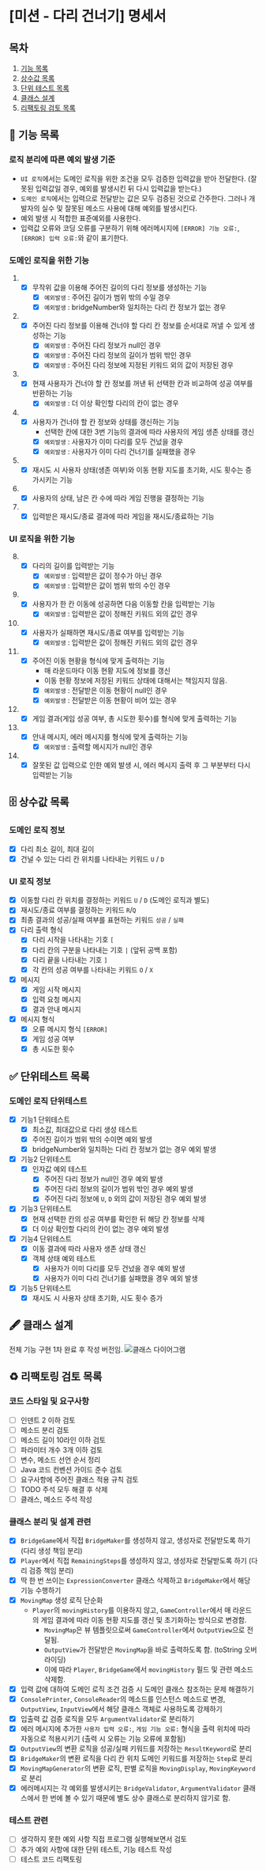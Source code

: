 # [미션 - 다리 건너기] 명세서

## 목차

1. [기능 목록](#-기능-목록)
2. [상수값 목록](#-상수값-목록)
3. [단위 테스트 목록](#-단위테스트-목록)
4. [클래스 설계](#-클래스-설계)
5. [리팩토링 검토 목록](#-리팩토링-검토-목록)

## 🚀 기능 목록

### 로직 분리에 따른 예외 발생 기준
  - `UI 로직`에서는 도메인 로직을 위한 조건을 모두 검증한 입력값을 받아 전달한다. (잘못된 입력값일 경우, 예외를 발생시킨 뒤 다시 입력값을 받는다.)
  - `도메인 로직`에서는 입력으로 전달받는 값은 모두 검증된 것으로 간주한다. 그러나 개발자의 실수 및 잘못된 메소드 사용에 대해 예외를 발생시킨다.
  - 예외 발생 시 적합한 표준예외를 사용한다.
  - 입력값 오류와 코딩 오류를 구분하기 위해 에러메시지에 `[ERROR] 기능 오류:`, `[ERROR] 입력 오류:`와 같이 표기한다.

### 도메인 로직을 위한 기능

1.
    - [x] 무작위 값을 이용해 주어진 길이의 다리 정보를 생성하는 기능
      - [x] `예외발생` : 주어진 길이가 범위 밖의 수일 경우
      - [x] `예외발생` : bridgeNumber와 일치하는 다리 칸 정보가 없는 경우
2.
    - [x] 주어진 다리 정보를 이용해 건너야 할 다리 칸 정보를 순서대로 꺼낼 수 있게 생성하는 기능
      - [x] `예외발생` : 주어진 다리 정보가 null인 경우
      - [x] `예외발생` : 주어진 다리 정보의 길이가 범위 밖인 경우
      - [x] `예외발생` : 주어진 다리 정보에 지정된 키워드 외의 값이 저장된 경우
3.
    - [x] 현재 사용자가 건너야 할 칸 정보를 꺼낸 뒤 선택한 칸과 비교하여 성공 여부를 반환하는 기능
      - [x] `예외발생` : 더 이상 확인할 다리의 칸이 없는 경우
4.
    - [x] 사용자가 건너야 할 칸 정보와 상태를 갱신하는 기능
      - 선택한 칸에 대한 3번 기능의 결과에 따라 사용자의 게임 생존 상태를 갱신
      - [x] `예외발생` : 사용자가 이미 다리를 모두 건넜을 경우
      - [x] `예외발생` : 사용자가 이미 다리 건너기를 실패했을 경우
5.
    - [x] 재시도 시 사용자 상태(생존 여부)와 이동 현황 지도를 초기화, 시도 횟수는 증가시키는 기능
6.
    - [x] 사용자의 상태, 남은 칸 수에 따라 게임 진행을 결정하는 기능
7.
    - [x] 입력받은 재시도/종료 결과에 따라 게임을 재시도/종료하는 기능

### UI 로직을 위한 기능

8.
   - [x] 다리의 길이를 입력받는 기능
     - [x] `예외발생` : 입력받은 값이 정수가 아닌 경우
     - [x] `예외발생` : 입력받은 값이 범위 밖의 수인 경우
9. 
    - [x] 사용자가 한 칸 이동에 성공하면 다음 이동할 칸을 입력받는 기능
      - [x] `예외발생` : 입력받은 값이 정해진 키워드 외의 값인 경우
10.
    - [x] 사용자가 실패하면 재시도/종료 여부를 입력받는 기능
      - [x] `예외발생` : 입력받은 값이 정해진 키워드 외의 값인 경우
11.
    - [x] 주어진 이동 현황을 형식에 맞게 출력하는 기능
      - 매 라운드마다 이동 현황 지도에 정보를 갱신
      - 이동 현황 정보에 저장된 키워드 상태에 대해서는 책임지지 않음.
      - [x] `예외발생` : 전달받은 이동 현황이 null인 경우
      - [x] `예외발생` : 전달받은 이동 현황이 비어 있는 경우
12.
    - [x] 게임 결과(게임 성공 여부, 총 시도한 횟수)를 형식에 맞게 출력하는 기능
13.
    - [x] 안내 메시지, 에러 메시지를 형식에 맞게 출력하는 기능
      - [x] `예외발생` : 출력할 메시지가 null인 경우
14.
    - [x] 잘못된 값 입력으로 인한 예외 발생 시, 에러 메시지 출력 후 그 부분부터 다시 입력받는 기능

## 🗄 상수값 목록

### 도메인 로직 정보
- [x] 다리 최소 길이, 최대 길이
- [x] 건널 수 있는 다리 칸 위치를 나타내는 키워드 `U` / `D`

### UI 로직 정보
- [x] 이동할 다리 칸 위치를 결정하는 키워드 `U` / `D` (도메인 로직과 별도)
- [x] 재시도/종료 여부를 결정하는 키워드 `R`/`Q`
- [x] 최종 결과의 성공/실패 여부를 표현하는 키워드 `성공` / `실패`
- [x] 다리 출력 형식
    - [x] 다리 시작을 나타내는 기호 `[`
    - [x] 다리 칸의 구분을 나타내는 기호 `|` (앞뒤 공백 포함)
    - [x] 다리 끝을 나타내는 기호 `]`
    - [x] 각 칸의 성공 여부를 나타내는 키워드 `O` / `X`
- [x] 메시지
    - [x] 게임 시작 메시지
    - [x] 입력 요청 메시지
    - [x] 결과 안내 메시지
- [x] 메시지 형식
    - [x] 오류 메시지 형식 `[ERROR]`
    - [x] 게임 성공 여부
    - [x] 총 시도한 횟수

## ✅ 단위테스트 목록

### 도메인 로직 단위테스트
- [x] 기능1 단위테스트
  - [x] 최소값, 최대값으로 다리 생성 테스트
  - [x] 주어진 길이가 범위 밖의 수이면 예외 발생
  - [x] bridgeNumber와 일치하는 다리 칸 정보가 없는 경우 예외 발생
- [x] 기능2 단위테스트
  - [x] 인자값 예외 테스트
    - [x] 주어진 다리 정보가 null인 경우 예외 발생
    - [x] 주어진 다리 정보의 길이가 범위 밖인 경우 예외 발생
    - [x] 주어진 다리 정보에 `U`, `D` 외의 값이 저장된 경우 예외 발생
- [x] 기능3 단위테스트
  - [x] 현재 선택한 칸의 성공 여부를 확인한 뒤 해당 칸 정보를 삭제
  - [x] 더 이상 확인할 다리의 칸이 없는 경우 예외 발생
- [x] 기능4 단위테스트
  - [x] 이동 결과에 따라 사용자 생존 상태 갱신
  - [x] 객체 상태 예외 테스트
    - [x] 사용자가 이미 다리를 모두 건넜을 경우 예외 발생
    - [x] 사용자가 이미 다리 건너기를 실패했을 경우 예외 발생
- [x] 기능5 단위테스트
  - [x] 재시도 시 사용자 상태 초기화, 시도 횟수 증가

## 🖋 클래스 설계

전체 기능 구현 1차 완료 후 작성 버전임.
![클래스 다이어그램](class-diagram.png)

## ♻️ 리팩토링 검토 목록
### 코드 스타일 및 요구사항
- [ ] 인덴트 2 이하 검토
- [ ] 메소드 분리 검토
- [ ] 메소드 길이 10라인 이하 검토
- [ ] 파라미터 개수 3개 이하 검토
- [ ] 변수, 메소드 선언 순서 정리
- [ ] Java 코드 컨벤션 가이드 준수 검토
- [ ] 요구사항에 주어진 클래스 적용 규칙 검토
- [ ] TODO 주석 모두 해결 후 삭제
- [ ] 클래스, 메소드 주석 작성

### 클래스 분리 및 설계 관련
- [x] `BridgeGame`에서 직접 `BridgeMaker`를 생성하지 않고, 생성자로 전달받도록 하기 (다리 생성 책임 분리)
- [x] `Player`에서 직접 `RemainingSteps`를 생성하지 않고, 생성자로 전달받도록 하기 (다리 검증 책임 분리)
- [x] 딱 한 번 쓰이는 `ExpressionConverter` 클래스 삭제하고 `BridgeMaker`에서 해당 기능 수행하기
- [x] `MovingMap` 생성 로직 단순화
  - `Player`의 `movingHistory`를 이용하지 않고, `GameController`에서 매 라운드의 게임 결과에 따라 이동 현황 지도를 갱신 및 초기화하는 방식으로 변경함.
    - `MovingMap`은 뷰 템플릿으로써 `GameController`에서 `OutputView`으로 전달됨.
    - `OutputView`가 전달받은 `MovingMap`을 바로 출력하도록 함. (toString 오버라이딩)
    - 이에 따라 `Player`, `BridgeGame`에서 `movingHistory` 필드 및 관련 메소드 삭제함.
- [x] 입력 값에 대하여 도메인 로직 조건 검증 시 도메인 클래스 참조하는 문제 해결하기
- [x] `ConsolePrinter`, `ConsoleReader`의 메소드를 인스턴스 메소드로 변경, `OutputView`, `InputView`에서 해당 클래스 객체로 사용하도록 강제하기
- [x] 입출력 값 검증 로직을 모두 `ArgumentValidator`로 분리하기
- [x] 에러 메시지에 추가한 `사용자 입력 오류:`, `게임 기능 오류:` 형식을 출력 위치에 따라 자동으로 적용시키기 (출력 시 오류는 기능 오류에 포함됨)
- [x] `OutputView`의 변환 로직을 성공/실패 키워드를 저장하는 `ResultKeyword`로 분리
- [x] `BridgeMaker`의 변환 로직을 다리 칸 위치 도메인 키워드를 저장하는 `Step`로 분리
- [x] `MovingMapGenerator`의 변환 로직, 판별 로직을 `MovingDisplay`, `MovingKeyword`로 분리
- [x] 에러메시지는 각 예외를 발생시키는 `BridgeValidator`, `ArgumentValidator` 클래스에서 한 번에 볼 수 있기 때문에 별도 상수 클래스로 분리하지 않기로 함.

### 테스트 관련
- [ ] 생각하지 못한 예외 사항 직접 프로그램 실행해보면서 검토
- [ ] 추가 예외 사항에 대한 단위 테스트, 기능 테스트 작성
- [ ] 테스트 코드 리팩토링